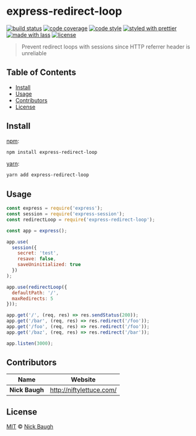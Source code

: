 # express-redirect-loop

[![build status](https://img.shields.io/travis/niftylettuce/express-redirect-loop.svg)](https://travis-ci.org/niftylettuce/express-redirect-loop)
[![code coverage](https://img.shields.io/codecov/c/github/niftylettuce/express-redirect-loop.svg)](https://codecov.io/gh/niftylettuce/express-redirect-loop)
[![code style](https://img.shields.io/badge/code_style-XO-5ed9c7.svg)](https://github.com/sindresorhus/xo)
[![styled with prettier](https://img.shields.io/badge/styled_with-prettier-ff69b4.svg)](https://github.com/prettier/prettier)
[![made with lass](https://img.shields.io/badge/made_with-lass-95CC28.svg)](https://lass.js.org)
[![license](https://img.shields.io/github/license/niftylettuce/express-redirect-loop.svg)](LICENSE)

> Prevent redirect loops with sessions since HTTP referrer header is unreliable


## Table of Contents

* [Install](#install)
* [Usage](#usage)
* [Contributors](#contributors)
* [License](#license)


## Install

[npm][]:

```sh
npm install express-redirect-loop
```

[yarn][]:

```sh
yarn add express-redirect-loop
```


## Usage

```js
const express = require('express');
const session = require('express-session');
const redirectLoop = require('express-redirect-loop');

const app = express();

app.use(
  session({
    secret: 'test',
    resave: false,
    saveUninitialized: true
  })
);

app.use(redirectLoop({
  defaultPath: '/',
  maxRedirects: 5
}));

app.get('/', (req, res) => res.sendStatus(200));
app.get('/bar', (req, res) => res.redirect('/foo'));
app.get('/foo', (req, res) => res.redirect('/foo'));
app.get('/baz', (req, res) => res.redirect('/bar'));

app.listen(3000);
```


## Contributors

| Name           | Website                    |
| -------------- | -------------------------- |
| **Nick Baugh** | <http://niftylettuce.com/> |


## License

[MIT](LICENSE) © [Nick Baugh](http://niftylettuce.com/)


## 

[npm]: https://www.npmjs.com/

[yarn]: https://yarnpkg.com/
